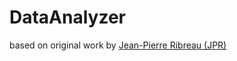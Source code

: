 # DataAnalyzer

based on original work by [Jean-Pierre Ribreau (JPR)](https://kb.4d.com/assetid=77253)
